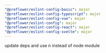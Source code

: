 ```yaml
---
"@preflower/eslint-config-basic": major
"@preflower/eslint-config-typescript": major
"@preflower/eslint-config-vue": major
"@preflower/eslint-config": major
"@preflower/eslint-config-react": major
"@preflower/eslint-config-svelte": major
---
```


update deps and use n instead of node module
